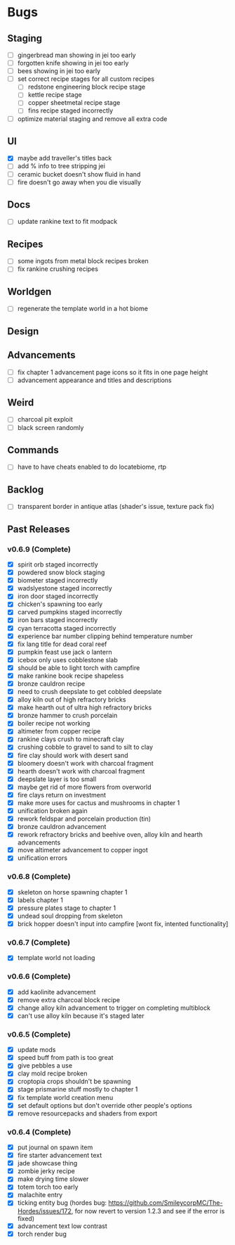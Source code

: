 # Bugs

## Staging

- [ ] gingerbread man showing in jei too early
- [ ] forgotten knife showing in jei too early
- [ ] bees showing in jei too early
- [ ] set correct recipe stages for all custom recipes
  - [ ] redstone engineering block recipe stage
  - [ ] kettle recipe stage
  - [ ] copper sheetmetal recipe stage
  - [ ] fins recipe staged incorrectly
- [ ] optimize material staging and remove all extra code

## UI

- [x] maybe add traveller's titles back
- [ ] add % info to tree stripping jei
- [ ] ceramic bucket doesn't show fluid in hand
- [ ] fire doesn't go away when you die visually

## Docs

- [ ] update rankine text to fit modpack

## Recipes

- [ ] some ingots from metal block recipes broken
- [ ] fix rankine crushing recipes

## Worldgen

- [ ] regenerate the template world in a hot biome

## Design

## Advancements

- [ ] fix chapter 1 advancement page icons so it fits in one page height
- [ ] advancement appearance and titles and descriptions

## Weird

- [ ] charcoal pit exploit
- [ ] black screen randomly

## Commands

- [ ] have to have cheats enabled to do locatebiome, rtp

## Backlog

- [ ] transparent border in antique atlas (shader's issue, texture pack fix)

## Past Releases

### v0.6.9 (Complete)

- [x] spirit orb staged incorrectly
- [x] powdered snow block staging
- [x] biometer staged incorrectly
- [x] wadslyestone staged incorrectly
- [x] iron door staged incorrectly
- [x] chicken's spawning too early
- [x] carved pumpkins staged incorrectly
- [x] iron bars staged incorrectly
- [x] cyan terracotta staged incorrectly
- [x] experience bar number clipping behind temperature number
- [x] fix lang title for dead coral reef
- [x] pumpkin feast use jack o lantern
- [x] icebox only uses cobblestone slab
- [x] should be able to light torch with campfire
- [x] make rankine book recipe shapeless
- [x] bronze cauldron recipe
- [x] need to crush deepslate to get cobbled deepslate
- [x] alloy kiln out of high refractory bricks
- [x] make hearth out of ultra high refractory bricks
- [x] bronze hammer to crush porcelain
- [x] boiler recipe not working
- [x] altimeter from copper recipe
- [x] rankine clays crush to minecraft clay
- [x] crushing cobble to gravel to sand to silt to clay
- [x] fire clay should work with desert sand
- [x] bloomery doesn't work with charcoal fragment
- [x] hearth doesn't work with charcoal fragment
- [x] deepslate layer is too small
- [x] maybe get rid of more flowers from overworld
- [x] fire clays return on investment
- [x] make more uses for cactus and mushrooms in chapter 1
- [x] unification broken again
- [x] rework feldspar and porcelain production (tin)
- [x] bronze cauldron advancement
- [x] rework refractory bricks and beehive oven, alloy kiln and hearth advancements
- [x] move altimeter advancement to copper ingot
- [x] unification errors

### v0.6.8 (Complete)

- [x] skeleton on horse spawning chapter 1
- [x] labels chapter 1
- [x] pressure plates stage to chapter 1
- [x] undead soul dropping from skeleton
- [x] brick hopper doesn't input into campfire [wont fix, intented functionality]

### v0.6.7 (Complete)

- [x] template world not loading

### v0.6.6 (Complete)

- [x] add kaolinite advancement
- [x] remove extra charcoal block recipe
- [x] change alloy kiln advancement to trigger on completing multiblock
- [x] can't use alloy kiln because it's staged later

### v0.6.5 (Complete)

- [x] update mods
- [x] speed buff from path is too great
- [x] give pebbles a use
- [x] clay mold recipe broken
- [x] croptopia crops shouldn't be spawning
- [x] stage prismarine stuff mostly to chapter 1
- [x] fix template world creation menu
- [x] set default options but don't override other people's options
- [x] remove resourcepacks and shaders from export

### v0.6.4 (Complete)

- [x] put journal on spawn item
- [x] fire starter advancement text
- [x] jade showcase thing
- [x] zombie jerky recipe
- [x] make drying time slower
- [x] totem torch too early
- [x] malachite entry
- [x] ticking entity bug (hordes bug: https://github.com/SmileycorpMC/The-Hordes/issues/172, for now revert to version 1.2.3 and see if the error is fixed)
- [x] advancement text low contrast
- [x] torch render bug
